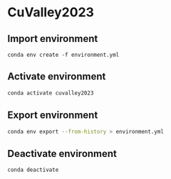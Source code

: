 # CuValley2023

## Import environment

```
conda env create -f environment.yml
```

## Activate environment

```bash
conda activate cuvalley2023
```

## Export environment

```bash
conda env export --from-history > environment.yml
```

## Deactivate environment

```bash
conda deactivate
```
